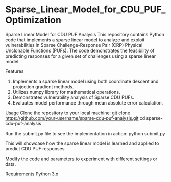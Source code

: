 # Sparse_Linear_Model_for_CDU_PUF_Optimization
Sparse Linear Model for CDU PUF Analysis
This repository contains Python code that implements a sparse linear model to analyze and exploit vulnerabilities in Sparse Challenge-Response Pair (CRP) Physical Unclonable Functions (PUFs). The code demonstrates the feasibility of predicting responses for a given set of challenges using a sparse linear model.

Features
1. Implements a sparse linear model using both coordinate descent and projection gradient methods.
2. Utilizes numpy library for mathematical operations.
3. Demonstrates vulnerability analysis of Sparse CDU PUFs.
4. Evaluates model performance through mean absolute error calculation.

Usage
Clone the repository to your local machine:
git clone https://github.com/your-username/sparse-cdu-puf-analysis.git
cd sparse-cdu-puf-analysis

Run the submit.py file to see the implementation in action:
python submit.py

This will showcase how the sparse linear model is learned and applied to predict CDU PUF responses.

Modify the code and parameters to experiment with different settings or data.

Requirements
Python 3.x
